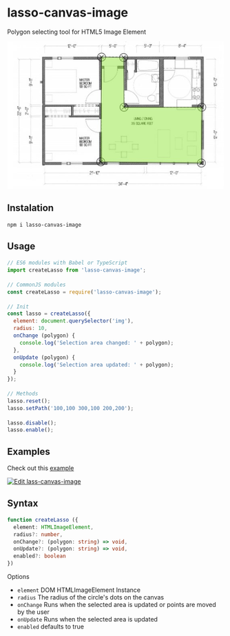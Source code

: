 # lasso-canvas-image

Polygon selecting tool for HTML5 Image Element

![View](example.jpg)

## Instalation

```bash
npm i lasso-canvas-image
```

## Usage

```js
// ES6 modules with Babel or TypeScript
import createLasso from 'lasso-canvas-image';

// CommonJS modules
const createLasso = require('lasso-canvas-image');

// Init
const lasso = createLasso({
  element: document.querySelector('img'),
  radius: 10,
  onChange (polygon) {
    console.log('Selection area changed: ' + polygon);
  },
  onUpdate (polygon) {
    console.log('Selection area updated: ' + polygon);
  }
});

// Methods
lasso.reset();
lasso.setPath('100,100 300,100 200,200');

lasso.disable();
lasso.enable();
```

## Examples

Check out this [example](https://akcyp.github.io/lasso-canvas-image/)

[![Edit lass-canvas-image](https://codesandbox.io/static/img/play-codesandbox.svg)](https://codesandbox.io/s/lasso-canvas-image-cboun?fontsize=14&hidenavigation=1&theme=dark&view=preview)

## Syntax

```ts
function createLasso ({
  element: HTMLImageElement,
  radius?: number,
  onChange?: (polygon: string) => void,
  onUpdate?: (polygon: string) => void,
  enabled?: boolean
})
```

Options

- `element` DOM HTMLImageElement Instance
- `radius` The radius of the circle's dots on the canvas
- `onChange` Runs when the selected area is updated or points are moved by the user
- `onUpdate` Runs when the selected area is updated
- `enabled` defaults to true
